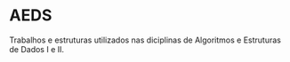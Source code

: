 # AEDS

Trabalhos e estruturas utilizados nas diciplinas de Algoritmos e Estruturas de Dados I e II.
